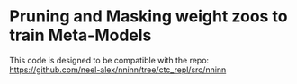 # Pruning and Masking weight zoos to train Meta-Models

This code is designed to be compatible with the repo: https://github.com/neel-alex/nninn/tree/ctc_repl/src/nninn